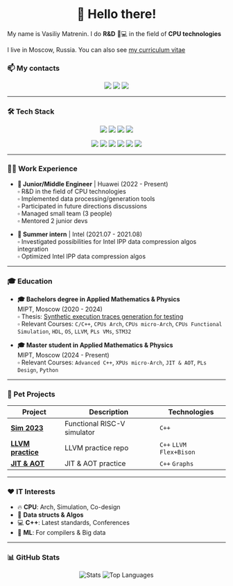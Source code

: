 <h1 align="center">👋 Hello there!</h1>

My name is Vasiliy Matrenin. I do **R&D** 🔬💻 in the field of  **CPU technologies**

I live in Moscow, Russia. You can also see [my curriculum vitae](https://github.com/VasiliyMatr/CV/blob/master/PDF/curriculum_vitae.pdf)

### 📫 My contacts

<p align="center">
  <a href="mailto:vasiliymatrenin@gmail.com"><img src="https://img.shields.io/badge/Email-D14836?style=for-the-badge&logo=gmail&logoColor=white"></a>
  <a href="https://t.me/vmatrenin"><img src="https://img.shields.io/badge/Telegram-2CA5E0?style=for-the-badge&logo=telegram&logoColor=white"></a>
  <a href="https://github.com/VasiliyMatr"><img src="https://img.shields.io/badge/Github-502090?style=for-the-badge&logo=github&logoColor=Black"></a>
</p>

---

### 🛠️ Tech Stack
<p align="center">
  <a href="https://cppreference.com"><img src="https://img.shields.io/badge/C/C++-3670A0?style=for-the-badge"></a>
  <a href="https://doc.rust-lang.org/book"><img src="https://img.shields.io/badge/Rust-804040?style=for-the-badge&logo=rust&logoColor=white"></a>
  <a href="https://www.lua.org/manual"><img src="https://img.shields.io/badge/Lua-404080?style=for-the-badge&logo=Lua&logoColor=white"></a>
  <a href="https://en.wikipedia.org/wiki/Assembly_language"><img src="https://img.shields.io/badge/Asm-408040?style=for-the-badge"></a>
</p>

<p align="center">
  <a href="https://llvm.org/docs"><img src="https://img.shields.io/badge/LLVM-808080?style=for-the-badge&logo=llvm&logoColor=white"></a>
  <a href="https://github.com/ThePhD/sol2"><img src="https://img.shields.io/badge/Sol2-404080?style=for-the-badge&logo=lua&logoColor=white"></a>
  <a href="https://cmake.org/documentation"><img src="https://img.shields.io/badge/CMake-23008F?style=for-the-badge&logo=cmake&logoColor=white"></a>
  <a href="https://git-scm.com/doc"><img src="https://img.shields.io/badge/git-A03020?style=for-the-badge&logo=git&logoColor=white"></a>
  <a href="https://help.ubuntu.com"><img src="https://img.shields.io/badge/Ubuntu-E95420?style=for-the-badge&logo=ubuntu&logoColor=white"></a>
  <a href="https://www.latex-project.org/help/documentation"><img src="https://img.shields.io/badge/LaTex-230080?style=for-the-badge&logo=latex&logoColor=white"></a>
</p>

---

### 👨‍💻 Work Experience

- **💼 Junior/Middle Engineer** | Huawei (2022 - Present)  
  ▫️ R&D in the field of CPU technologies  
  ▫️ Implemented data processing/generation tools  
  ▫️ Participated in future directions discussions  
  ▫️ Managed small team (3 people)  
  ▫️ Mentored 2 junior devs

- **🚀 Summer intern** | Intel (2021.07 - 2021.08)  
  ▫️ Investigated possibilities for Intel IPP data compression algos integration  
  ▫️ Optimized Intel IPP data compression algos

---

### 🎓 Education
- **🎓 Bachelors degree in Applied Mathematics & Physics**  
  MIPT, Moscow (2020 - 2024)  
  ▫️ Thesis: [Synthetic execution traces generation for testing](https://github.com/VasiliyMatr/bachelors_diploma)  
  ▫️ Relevant Courses: `C/C++`, `CPUs Arch`, `CPUs micro-Arch`, `CPUs Functional Simulation`, `HDL`, `OS`, `LLVM`, `PLs VMs`, `STM32`

- **🎓 Master student in Applied Mathematics & Physics**  
  MIPT, Moscow (2024 - Present)  
  ▫️ Relevant Courses: `Advanced C++`, `XPUs micro-Arch`, `JIT & AOT`, `PLs Design`, `Python`

---

### 🚀 Pet Projects
| Project | Description | Technologies |
|---------|-------------|--------------|
| **[Sim 2023](https://github.com/VasiliyMatr/sim2023)** | Functional RISC-V simulator | `C++` |
| **[LLVM practice](https://github.com/VasiliyMatr/LLVM_Practice)** | LLVM practice repo | `C++` `LLVM` `Flex+Bison` |
| **[JIT & AOT](https://github.com/VasiliyMatr/jit_and_aot)** | JIT & AOT practice | `C++` `Graphs` |

---

### ❤️ IT Interests
- 🔥 **CPU**: Arch, Simulation, Co-design
- 💾 **Data structs & Algos**
- 💻 **C++**: Latest standards, Conferences
- 🤖 **ML**: For compilers & Big data

---

### 📊 GitHub Stats
<p align="center">
  <img src="https://github-readme-stats.vercel.app/api?username=VasiliyMatr&show_icons=true&theme=radical" alt="Stats">
  <img src="https://github-readme-stats.vercel.app/api/top-langs/?username=VasiliyMatr&layout=compact&theme=radical&exclude_repo=LABS" alt="Top Languages">
</p>
